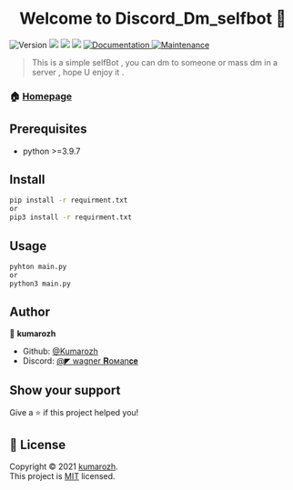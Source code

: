 <h1 align="center">Welcome to Discord_Dm_selfbot 👋</h1>
<p>
  <img alt="Version" src="https://img.shields.io/badge/version-0.0.5-blue.svg?cacheSeconds=2592000" />
  <img src="https://img.shields.io/badge/author-Kuamrozh-lightgrey" />
  <img src="https://img.shields.io/badge/version-0.0.5-green" />
  <img src="https://img.shields.io/badge/python-3.9.7-yellowgreen" />
  <a href="https://github.com/kefranabg/readme-md-generator#readme" target="_blank">
    <img alt="Documentation" src="https://img.shields.io/badge/documentation-yes-brightgreen.svg" />
  </a>
  <a href="https://github.com/kefranabg/readme-md-generator/graphs/commit-activity" target="_blank">
    <img alt="Maintenance" src="https://img.shields.io/badge/Maintained%3F-yes-green.svg" />
  </a>
  <a href="https://github.com/kefranabg/readme-md-generator/blob/master/LICENSE" target="_blank">
  </a>
</p>

> This is a simple selfBot , you can dm to someone or mass dm in a server , hope U enjoy it .

### 🏠 [Homepage](https://github.com/Kuamrozh/Discord_Dm_SelfBot#readme)

## Prerequisites

- python >=3.9.7

## Install

```sh
pip install -r requirment.txt
or
pip3 install -r requirment.txt
```

## Usage

```sh
pyhton main.py
or
python3 main.py
```

## Author

👤 **kumarozh**

* Github: [@Kumarozh](https://github.com/Kumarozh)
* Discord: [@◤ wagner 𝐑𝗈мaη𝐜𝐞](https://discordapp.com/users/867431299673620500/)


## Show your support

Give a ⭐️ if this project helped you!

## 📝 License

Copyright © 2021 [kumarozh](https://github.com/Kumarozh).<br />
This project is [MIT](https://en.wikipedia.org/wiki/MIT_License) licensed.

